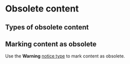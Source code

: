 # Obsolete content

## Types of obsolete content

## Marking content as obsolete

Use the **Warning** [notice type]() to mark content as obsolete.
